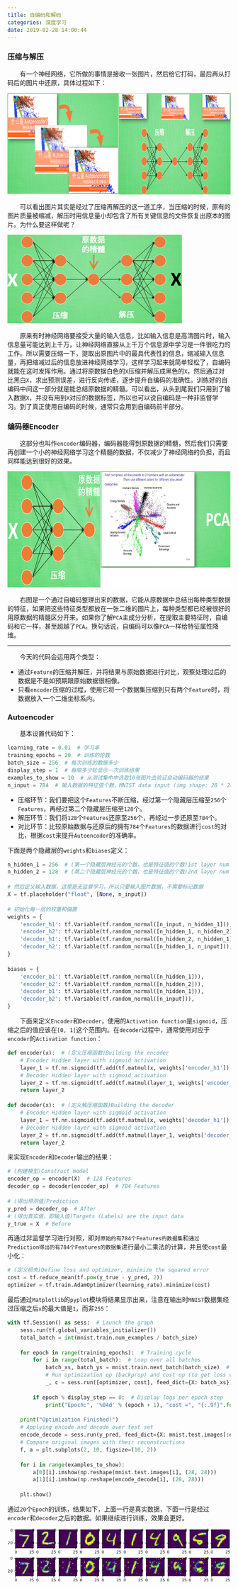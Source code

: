 ```yaml
---
title: 自编码和解码
categories: 深度学习
date: 2019-02-28 14:00:44
---
```

### 压缩与解压

&emsp;&emsp;有一个神经网络，它所做的事情是接收一张图片，然后给它打码，最后再从打码后的图片中还原，具体过程如下：<!--more-->

<img src="./自编码和解码/1.png" height="229" width="832">

&emsp;&emsp;可以看出图片其实是经过了压缩再解压的这一道工序，当压缩的时候，原有的图片质量被缩减，解压时用信息量小却包含了所有关键信息的文件恢复出原本的图片。为什么要这样做呢？

<img src="./自编码和解码/2.png" height="200" width="394">

&emsp;&emsp;原来有时神经网络要接受大量的输入信息，比如输入信息是高清图片时，输入信息量可能达到上千万，让神经网络直接从上千万个信息源中学习是一件很吃力的工作。所以需要压缩一下，提取出原图片中的最具代表性的信息，缩减输入信息量，再把缩减过后的信息放进神经网络学习，这样学习起来就简单轻松了，自编码就能在这时发挥作用。通过将原数据白色的`X`压缩并解压成黑色的`X`，然后通过对比黑白`X`，求出预测误差，进行反向传递，逐步提升自编码的准确性。训练好的自编码中间这一部分就是能总结原数据的精髓。可以看出，从头到尾我们只用到了输入数据`X`，并没有用到`X`对应的数据标签，所以也可以说自编码是一种非监督学习。到了真正使用自编码的时候，通常只会用到自编码前半部分。

### 编码器Encoder

&emsp;&emsp;这部分也叫作`encoder`编码器，编码器能得到原数据的精髓，然后我们只需要再创建一个小的神经网络学习这个精髓的数据，不仅减少了神经网络的负担，而且同样能达到很好的效果。

<img src="./自编码和解码/3.png" height="262" width="682">

&emsp;&emsp;右图是一个通过自编码整理出来的数据，它能从原数据中总结出每种类型数据的特征，如果把这些特征类型都放在一张二维的图片上，每种类型都已经被很好的用原数据的精髓区分开来。如果你了解`PCA`主成分分析，在提取主要特征时，自编码和它一样，甚至超越了`PCA`。换句话说，自编码可以像`PCA`一样给特征属性降维。

---

&emsp;&emsp;今天的代码会运用两个类型：

- 通过`Feature`的压缩并解压，并将结果与原始数据进行对比，观察处理过后的数据是不是如预期跟原始数据很相像。
- 只看`encoder`压缩的过程，使用它将一个数据集压缩到只有两个`Feature`时，将数据放入一个二维坐标系内。

### Autoencoder

&emsp;&emsp;基本设置代码如下：

``` python
learning_rate = 0.01  # 学习率
training_epochs = 20  # 训练的轮数
batch_size = 256  # 每次训练的数据多少
display_step = 1  # 每隔多少轮显示一次训练结果
examples_to_show = 10  # 从测试集中中选取10张图片去验证自动编码器的结果
n_input = 784  # 输入数据的特征值个数，MNIST data input (img shape: 28 * 28)
```

- 压缩环节：我们要把这个`Features`不断压缩，经过第一个隐藏层压缩至`256`个`Features`，再经过第二个隐藏层压缩至`128`个。
- 解压环节：我们将`128`个`Features`还原至`256`个，再经过一步还原至`784`个。
- 对比环节：比较原始数据与还原后的拥有`784`个`Features`的数据进行`cost`的对比，根据`cost`来提升`Autoencoder`的准确率。

下面是两个隐藏层的`weights`和`biases`定义：

``` python
n_hidden_1 = 256  # (第一个隐藏层神经元的个数，也是特征值的个数)1st layer num features
n_hidden_2 = 128  # (第二个隐藏层神经元的个数，也是特征值的个数)2nd layer num features

# 然后定义输入数据，这里是无监督学习，所以只要输入图片数据，不需要标记数据
X = tf.placeholder("float", [None, n_input])

# 初始化每一层的权重和偏置
weights = {
    'encoder_h1': tf.Variable(tf.random_normal([n_input, n_hidden_1])),
    'encoder_h2': tf.Variable(tf.random_normal([n_hidden_1, n_hidden_2])),
    'decoder_h1': tf.Variable(tf.random_normal([n_hidden_2, n_hidden_1])),
    'decoder_h2': tf.Variable(tf.random_normal([n_hidden_1, n_input])),
}

biases = {
    'encoder_b1': tf.Variable(tf.random_normal([n_hidden_1])),
    'encoder_b2': tf.Variable(tf.random_normal([n_hidden_2])),
    'decoder_b1': tf.Variable(tf.random_normal([n_hidden_1])),
    'decoder_b2': tf.Variable(tf.random_normal([n_input])),
}
```

&emsp;&emsp;下面来定义`Encoder`和`Decoder`，使用的`Activation function`是`sigmoid`，压缩之后的值应该在`[0, 1]`这个范围内。在`decoder`过程中，通常使用对应于`encoder`的`Activation function`：

``` python
def encoder(x):  # (定义压缩函数)Building the encoder
    # Encoder Hidden layer with sigmoid activation
    layer_1 = tf.nn.sigmoid(tf.add(tf.matmul(x, weights['encoder_h1']), biases['encoder_b1']))
    # Decoder Hidden layer with sigmoid activation
    layer_2 = tf.nn.sigmoid(tf.add(tf.matmul(layer_1, weights['encoder_h2']), biases['encoder_b2']))
    return layer_2

def decoder(x):  # (定义解压缩函数)Building the decoder
    # Encoder Hidden layer with sigmoid activation
    layer_1 = tf.nn.sigmoid(tf.add(tf.matmul(x, weights['decoder_h1']), biases['decoder_b1']))
    # Decoder Hidden layer with sigmoid activation
    layer_2 = tf.nn.sigmoid(tf.add(tf.matmul(layer_1, weights['decoder_h2']), biases['decoder_b2']))
    return layer_2
```

来实现`Encoder`和`Decoder`输出的结果：

``` python
# (构建模型)Construct model
encoder_op = encoder(X)  # 128 Features
decoder_op = decoder(encoder_op)  # 784 Features

# (得出预测值)Prediction
y_pred = decoder_op  # After
# (得出真实值，即输入值)Targets (Labels) are the input data
y_true = X  # Before
```

再通过非监督学习进行对照，即对`原始的有784个Features的数据集`和`通过Prediction得出的有784个Features的数据集`进行最小二乘法的计算，并且使`cost`最小化：

``` python
# (定义损失)Define loss and optimizer, minimize the squared error
cost = tf.reduce_mean(tf.pow(y_true - y_pred, 2))
optimizer = tf.train.AdamOptimizer(learning_rate).minimize(cost)
```

最后通过`Matplotlib`的`pyplot`模块将结果显示出来，注意在输出时`MNIST`数据集经过压缩之后`x`的最大值是`1`，而非`255`：

``` python
with tf.Session() as sess:  # Launch the graph
    sess.run(tf.global_variables_initializer())
    total_batch = int(mnist.train.num_examples / batch_size)

    for epoch in range(training_epochs):  # Training cycle
        for i in range(total_batch):  # Loop over all batches
            batch_xs, batch_ys = mnist.train.next_batch(batch_size)  # max(x) = 1, min(x) = 0
            # Run optimization op (backprop) and cost op (to get loss value)
            _, c = sess.run([optimizer, cost], feed_dict={X: batch_xs})

        if epoch % display_step == 0:  # Display logs per epoch step
            print("Epoch:", '%04d' % (epoch + 1), "cost =", "{:.9f}".format(c))

    print("Optimization Finished!")
    # Applying encode and decode over test set
    encode_decode = sess.run(y_pred, feed_dict={X: mnist.test.images[:examples_to_show]})
    # Compare original images with their reconstructions
    f, a = plt.subplots(2, 10, figsize=(10, 2))

    for i in range(examples_to_show):
        a[0][i].imshow(np.reshape(mnist.test.images[i], (28, 28)))
        a[1][i].imshow(np.reshape(encode_decode[i], (28, 28)))

    plt.show()
```

通过`20`个`Epoch`的训练，结果如下，上面一行是真实数据，下面一行是经过`encoder`和`decoder`之后的数据。如果继续进行训练，效果会更好。

<img src="./自编码和解码/4.png">
